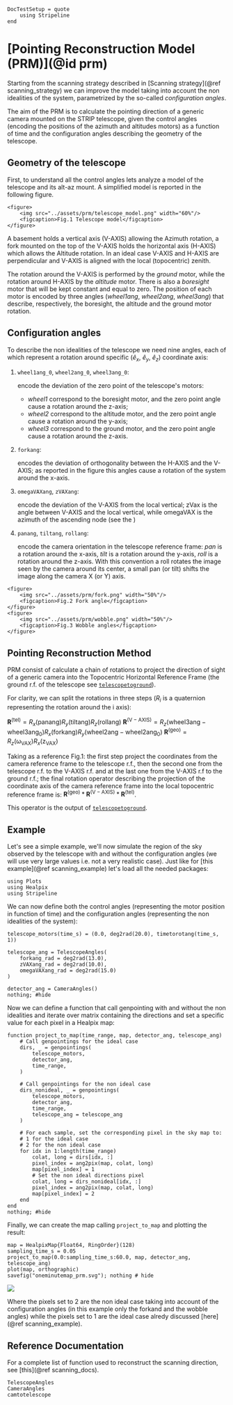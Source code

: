 ```@meta
DocTestSetup = quote
    using Stripeline
end
```

# [Pointing Reconstruction Model (PRM)](@id prm)

Starting from the scanning strategy described in [Scanning strategy](@ref scanning_strategy) we
can improve the model taking into account the non idealities of the system, parametrized by the so-called _configuration angles_.

The aim of the PRM is to calculate the pointing direction of a generic camera mounted on the STRIP
telescope, given the control angles (encoding the positions of the azimuth and altitudes motors)
as a function of time and the configuration angles describing the geometry of the telescope.

## Geometry of the telescope

First, to understand all the control angles lets analyze a model of the telescope and its 
alt-az mount. A simplified model is reported in the following figure.

```@raw html
<figure>
    <img src="../assets/prm/telescope_model.png" width="60%"/>
    <figcaption>Fig.1 Telescope model</figcaption>
</figure>
```

A basement holds a vertical axis (V-AXIS) allowing the Azimuth rotation, a fork mounted on the
top of the V-AXIS holds the horizontal axis (H-AXIS) which allows the Altitude rotation. In an
ideal case V-AXIS and H-AXIS are perpendicular and V-AXIS is aligned with the local
(topocentric) zenith.

The rotation around the V-AXIS is performed by the _ground_ motor, while the rotation around
H-AXIS by the _altitude_ motor. There is also a _boresight_ motor that will be kept constant
and equal to zero. The position of each motor is encoded by three angles (_wheel1ang_, _wheel2ang_, _wheel3ang_)
that describe, respectively, the boresight, the altitude and the ground motor rotation.

## Configuration angles

To describe the non idealities of the telescope we need nine angles, each of which represent a rotation around
specific ($\hat{e}_x$, $\hat{e}_y$, $\hat{e}_z$) coordinate axis:

1. `wheel1ang_0`, `wheel2ang_0`, `wheel3ang_0`: 

    encode the deviation of the zero point of the telescope's motors:
    - _wheel1_ correspond to the boresight motor, and the zero point angle cause a rotation around the z-axis;
    - _wheel2_ correspond to the altitude motor, and the zero point angle cause a rotation around the y-axis;
    - _wheel3_ correspond to the ground motor, and the zero point angle cause a rotation around the z-axis.
    
2. `forkang`: 

    encodes the deviation of orthogonality between the H-AXIS and the V-AXIS;
    as reported in the figure this angles cause a rotation of the system around the x-axis.

3. `omegaVAXang`, `zVAXang`: 

    encode the deviation of the V-AXIS from the local vertical; 
    zVax is the angle between V-AXIS and the local vertical, 
    while omegaVAX is the azimuth of the ascending node (see the )

4. `panang`, `tiltang`, `rollang`: 
    
    encode the camera orientation in the telescope reference frame: _pan_ is a rotation around the x-axis, 
    _tilt_ is a rotation around the y-axis, _roll_ is a rotation around the z-axis. With this convention a 
    roll rotates the image seen by the camera around its center, a small pan (or tilt) shifts the image 
    along the camera X (or Y) axis.

```@raw html
<figure>
    <img src="../assets/prm/fork.png" width="50%"/>
    <figcaption>Fig.2 Fork angle</figcaption>
</figure>
<figure>
    <img src="../assets/prm/wobble.png" width="50%"/>
    <figcaption>Fig.3 Wobble angles</figcaption>
</figure>
```

## Pointing Reconstruction Method

PRM consist of calculate a chain of rotations to project the direction of sight of a generic camera
into the Topocentric Horizontal Reference Frame (the ground r.f. of the telescope 
see [`telescopetoground`](@ref)).

For clarity, we can split the rotations in three steps ($R_i$ is a quaternion representing the rotation around the i axis):

$\mathbf{R}^{(\mathrm{tel})} = R_x(\mathrm{panang})R_y(\mathrm{tiltang})R_z(\mathrm{rollang})$
$\mathbf{R}^{(\mathrm{V-AXIS})} = R_z(\mathrm{wheel3ang-wheel3ang_0})R_x(\mathrm{forkang})R_y(\mathrm{wheel2ang-wheel2ang_0})$
$\mathbf{R}^{(\mathrm{geo})} = R_z(\mathrm{\omega_{VAX}})R_x(\mathrm{z_{VAX}})$

Taking as a reference Fig.1: the first step project the coordinates from the camera reference frame to the telescope r.f.,
then the second one from the telescope r.f. to the V-AXIS r.f. and at the last one from the V-AXIS r.f to the ground r.f.;
the final rotation operator describing the projection of the coordinate axis of the camera reference frame into the local 
topocentric reference frame is: $\mathbf{R}^{(\mathrm{geo})} * \mathbf{R}^{(\mathrm{V-AXIS})} * \mathbf{R}^{(\mathrm{tel})}$.

This operator is the output of [`telescopetoground`](@ref).

## Example

Let's see a simple example, we'll now simulate the region of the sky observed by the telescope with and without the configuration
angles (we will use very large values i.e. not a very realistic case). Just like for [this example](@ref scanning_example) let's load all the
needed packages:

```@example prm
using Plots
using Healpix
using Stripeline
```

We can now define both the control angles (representing the motor position in function of time) and the configuration angles (representing the non idealities of the system):


```@example prm
telescope_motors(time_s) = (0.0, deg2rad(20.0), timetorotang(time_s, 1))

telescope_ang = TelescopeAngles(
    forkang_rad = deg2rad(13.0),
    zVAXang_rad = deg2rad(10.0),
    omegaVAXang_rad = deg2rad(15.0)
)

detector_ang = CameraAngles()
nothing; #hide
```

Now we can define a function that call genpointing with and without the
non idealities and iterate over matrix containing the directions and set a specific value for each pixel in a Healpix map:

```@example prm
function project_to_map(time_range, map, detector_ang, telescope_ang)
    # Call genpointings for the ideal case
    dirs, _ = genpointings(
        telescope_motors,
        detector_ang,
        time_range,
    )

    # Call genpointings for the non ideal case
    dirs_nonideal, _ = genpointings(
        telescope_motors,
        detector_ang,
        time_range,
        telescope_ang = telescope_ang
    )

    # For each sample, set the corresponding pixel in the sky map to:
    # 1 for the ideal case
    # 2 for the non ideal case
    for idx in 1:length(time_range)
        colat, long = dirs[idx, :]
        pixel_index = ang2pix(map, colat, long)
        map[pixel_index] = 1
        # Set the non ideal directions pixel
        colat, long = dirs_nonideal[idx, :]
        pixel_index = ang2pix(map, colat, long)
        map[pixel_index] = 2
    end
end
nothing; #hide
```

Finally, we can create the map calling `project_to_map` and plotting the result:

```@example prm
map = HealpixMap{Float64, RingOrder}(128)
sampling_time_s = 0.05
project_to_map(0.0:sampling_time_s:60.0, map, detector_ang, telescope_ang)
plot(map, orthographic)
savefig("oneminutemap_prm.svg"); nothing # hide
```

![](oneminutemap_prm.svg)

Where the pixels set to 2 are the non ideal case taking into account of
the configuration angles (in this example only the forkand and the
wobble angles) while the pixels set to 1 are the ideal case alredy
discussed [here](@ref scanning_example).


## Reference Documentation

For a complete list of function used to reconstruct the scanning
direction, see [this](@ref scanning_docs).  

```@docs
TelescopeAngles
CameraAngles
camtotelescope
```